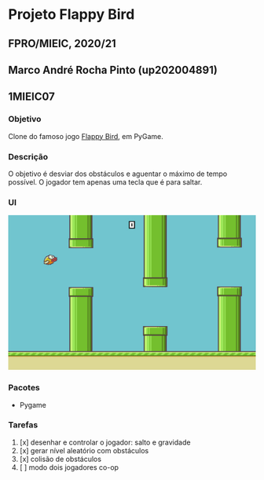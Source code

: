 # Projeto Flappy Bird
## FPRO/MIEIC, 2020/21
## Marco André Rocha Pinto (up202004891)
## 1MIEIC07

### Objetivo

Clone do famoso jogo [Flappy Bird](https://flappybird.io/), em PyGame.

### Descrição

O objetivo é desviar dos obstáculos e aguentar o máximo de tempo possível. O jogador tem apenas uma tecla que é para saltar.

### UI

![UI](src/ui.jpg)

### Pacotes

- Pygame

### Tarefas

1. [x] desenhar e controlar o jogador: salto e gravidade
1. [x] gerar nível aleatório com obstáculos
1. [x] colisão de obstáculos
1. [ ] modo dois jogadores co-op

